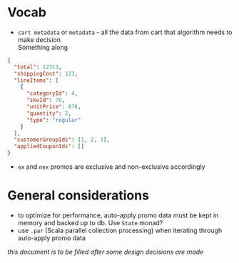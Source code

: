# Vocab
- `cart metadata` or `metadata` - all the data from cart that algorithm needs to make decision    
Something along    
```json
{
  "total": 12313,
  "shippingCost": 123,
  "lineItems": [
    {
      "categoryId": 4,
      "skuId": 76,
      "unitPrice": 876,
      "quantity": 2,
      "type": "regular"
    }
  ],
  "customerGroupIds": [1, 2, 3],
  "appliedCouponIds": []
}
```
- `ex` and `nex` promos are exclusive and non-exclusive accordingly

# General considerations
- to optimize for performance, auto-apply promo data must be kept in memory and backed up to db. Use `State` monad?
- use `.par` (Scala parallel collection processing) when iterating through auto-apply promo data

_this document is to be filled after some design decisions are made_
